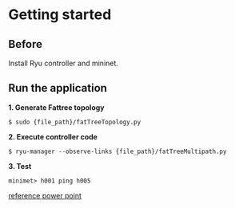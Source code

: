 Getting started
========
Before
--------
Install Ryu controller and mininet.

Run the application
--------
**1. Generate Fattree topology**

    $ sudo {file_path}/fatTreeTopology.py

**2. Execute controller code**

    $ ryu-manager --observe-links {file_path}/fatTreeMultipath.py

**3. Test**

    minimet> h001 ping h005

[reference power point](https://goo.gl/eHKtGc)
